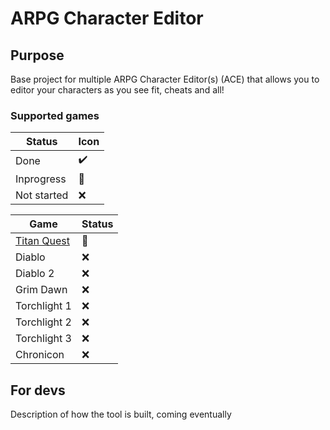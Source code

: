 # ARPG Character Editor

## Purpose
Base project for multiple ARPG Character Editor(s) (ACE) that allows you to editor your characters as you see fit, cheats and all!

### Supported games
|Status|Icon|
|-|-|
|Done|:heavy_check_mark:|
|Inprogress|:children_crossing:|
|Not started|:x:|

|Game|Status|
|-|-|
|[Titan Quest](https://github.com/Stromner/TQCharacterEditor)|:children_crossing:|
|Diablo|:x:|
|Diablo 2|:x:|
|Grim Dawn|:x:|
|Torchlight 1|:x:|
|Torchlight 2|:x:|
|Torchlight 3|:x:|
|Chronicon|:x:|

## For devs
Description of how the tool is built, coming eventually
